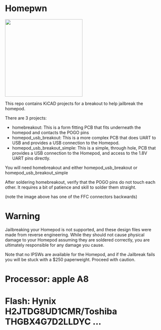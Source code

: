 # Homepwn

<img src="https://user-images.githubusercontent.com/74847054/112539452-65072300-8d87-11eb-8157-51a5241915a0.jpeg" height="256">

This repo contains KiCAD projects for a breakout to help jailbreak the homepod.

There are 3 projects:
- homebreakout: This is a form fitting PCB that fits underneath the homepod and contacts the POGO pins
- homepod_usb_breakout: This is a more complex PCB that does UART to USB and provides a USB connection to the Homepod.
- homepod_usb_breakout_simple: This is a simple, through hole, PCB that provides a USB connection to the Homepod, and access to the 1.8V UART pins directly.

You will need homebreakout and either homepod_usb_breakout or homepod_usb_breakout_simple

After soldering homebreakout, verify that the POGO pins do not touch each other. It requires a bit of patience and skill to solder them straight.

(note the image above has one of the FFC connectors backwards)

# Warning

Jailbreaking your Homepod is not supported, and these design files were made from reverse engineering. While they should not cause physical damage to your Homepod assuming they are soldered correctly, you are ultimately responsible for any damage you cause.

Note that no IPSWs are available for the Homepod, and if the Jailbreak fails you will be stuck with a $250 paperweight. Proceed with caution.

# Processor: apple A8
# Flash: Hynix H2JTDG8UD1CMR/Toshiba THGBX4G7D2LLDYC ...
